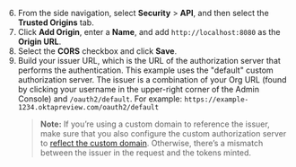 6. From the side navigation, select **Security** > **API**, and then select the **Trusted Origins** tab.
7. Click **Add Origin**, enter a **Name**, and add `http://localhost:8080` as the **Origin URL**.
8. Select the **CORS** checkbox and click **Save**.
9. Build your issuer URL, which is the URL of the authorization server that performs the authentication. This example uses the "default" custom authorization server. The issuer is a combination of your Org URL (found by clicking your username in the upper-right corner of the Admin Console) and `/oauth2/default`. For example: `https://example-1234.oktapreview.com/oauth2/default`
     > **Note:** If you’re using a custom domain to reference the issuer, make sure that you also configure the custom authorization server to [reflect the custom domain](/docs/guides/custom-url-domain/main/#authorization-server-issuer). Otherwise, there’s a mismatch between the issuer in the request and the tokens minted.
